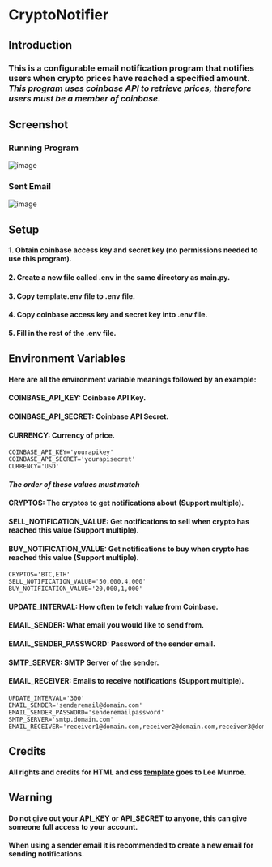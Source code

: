 # CryptoNotifier

## Introduction
### This is a configurable email notification program that notifies users when crypto prices have reached a specified amount. *This program uses coinbase API to retrieve prices, therefore users must be a member of coinbase.* 

## Screenshot
### Running Program
![image](https://user-images.githubusercontent.com/43177180/127956167-38d09bf7-e888-42cf-9c81-57f77783ff1a.png)
### Sent Email
![image](https://user-images.githubusercontent.com/43177180/127956252-c1c356fe-f135-4539-a1a6-d81602eaa8e6.png)


## Setup
#### 1. Obtain coinbase access key and secret key (no permissions needed to use this program).
#### 2. Create a new file called .env in the same directory as main.py.
#### 3. Copy template.env file to .env file.
#### 4. Copy coinbase access key and secret key into .env file.
#### 5. Fill in the rest of the .env file.

## Environment Variables
#### Here are all the environment variable meanings followed by an example:
#### COINBASE_API_KEY: Coinbase API Key.
#### COINBASE_API_SECRET: Coinbase API Secret.
#### CURRENCY: Currency of price.
```
COINBASE_API_KEY='yourapikey'
COINBASE_API_SECRET='yourapisecret'
CURRENCY='USD'
```
#### *The order of these values must match*
#### CRYPTOS: The cryptos to get notifications about (Support multiple).
#### SELL_NOTIFICATION_VALUE: Get notifications to sell when crypto has reached this value (Support multiple). 
#### BUY_NOTIFICATION_VALUE: Get notifications to buy when crypto has reached this value (Support multiple).
```
CRYPTOS='BTC,ETH'
SELL_NOTIFICATION_VALUE='50,000,4,000'
BUY_NOTIFICATION_VALUE='20,000,1,000'
```
#### UPDATE_INTERVAL: How often to fetch value from Coinbase.
#### EMAIL_SENDER: What email you would like to send from.
#### EMAIL_SENDER_PASSWORD: Password of the sender email.
#### SMTP_SERVER: SMTP Server of the sender.
#### EMAIL_RECEIVER: Emails to receive notifications (Support multiple).
```
UPDATE_INTERVAL='300'
EMAIL_SENDER='senderemail@domain.com'
EMAIL_SENDER_PASSWORD='senderemailpassword'
SMTP_SERVER='smtp.domain.com'
EMAIL_RECEIVER='receiver1@domain.com,receiver2@domain.com,receiver3@domain.com'
```

## Credits
#### All rights and credits for HTML and css [template](https://github.com/leemunroe/responsive-html-email-template) goes to Lee Munroe.

## Warning
#### Do not give out your API_KEY or API_SECRET to anyone, this can give someone full access to your account.
#### When using a sender email it is recommended to create a new email for sending notifications.
